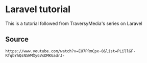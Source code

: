 # Laravel tutorial
This is a tutorial followed from TraversyMedia's series on Laravel
## Source
```
https://www.youtube.com/watch?v=EU7PRmCpx-0&list=PLillGF-RfqbYhQsN5WMXy6VsDMKGadrJ-
```
